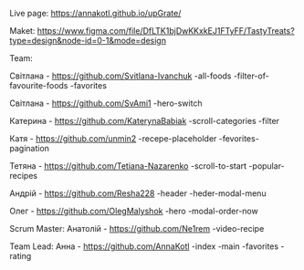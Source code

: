Live page:
https://annakotl.github.io/upGrate/

Maket:
https://www.figma.com/file/DfLTK1bjDwKKxkEJ1FTyFF/TastyTreats?type=design&node-id=0-1&mode=design

Team:

  Світлана - https://github.com/Svitlana-Ivanchuk
    -all-foods
    -filter-of-favourite-foods
    -favorites

  Світлана - https://github.com/SvAmi1
    -hero-switch

  Катерина - https://github.com/KaterynaBabiak
    -scroll-categories
    -filter


  Катя - https://github.com/unmin2
    -recepe-placeholder
    -fevorites-pagination

  Тетяна - https://github.com/Tetiana-Nazarenko
    -scroll-to-start
    -popular-recipes

  Андрій - https://github.com/Resha228
    -header
    -heder-modal-menu

  Олег - https://github.com/OlegMalyshok
    -hero
    -modal-order-now

  Scrum Master:
  Анатолій - https://github.com/Ne1rem
    -video-recipe

  Team Lead:
  Анна - https://github.com/AnnaKotl
    -index
    -main
    -favorites
    -rating
    
